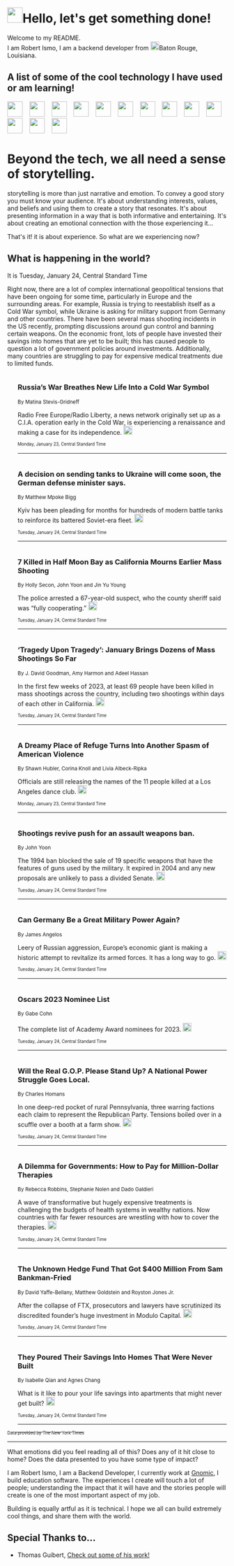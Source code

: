 <h1><img src="https://emojis.slackmojis.com/emojis/images/1643514375/3493/hot-coffee.gif?1643514375" width="35"/>Hello, let's get something done!</h1>

<p>Welcome to my README.<br/>
I am Robert Ismo, I am a backend developer from <img src="https://emojis.slackmojis.com/emojis/images/1638395689/50435/moulin_rouge.png?1638395689" width="20"/>Baton Rouge, Louisiana.</p>
<h2>A list of some of the cool technology I have used or am learning!</h2>
<p>
<img src="https://emojis.slackmojis.com/emojis/images/1643516091/21142/meow_bongotap.gif?1643516091" width="35" alt="">
<img src="https://img.shields.io/badge/Favorite%20Frontend%20Framework-SvelteKit-f83903" alt="">
<img src="https://img.shields.io/badge/Second%20Favorite-Vue-40b581" alt="">
<img src="https://img.shields.io/badge/Most%20Used%20Runtime-Nodejs-78b061" alt="">
<img src="https://emojis.slackmojis.com/emojis/images/1643517416/34482/fire.gif?1643517416" width="35" alt="">
<img src="https://img.shields.io/badge/Javascript%20But%20Better-Typescript-0078ca" alt="">
<img src="https://img.shields.io/badge/Favorite%20Language-Elixir-3e244d" alt="">
<img src="https://img.shields.io/badge/Containerize%20Everything-Docker-6ac9ef" alt="">
<img src="https://emojis.slackmojis.com/emojis/images/1643514596/5999/meow_party.gif?1643514596" width="35" alt="">
<img src="https://img.shields.io/badge/API%20Love%20Language-Graphql-de32a5" alt="">
<img src="https://img.shields.io/badge/Our%20Favorite%20Version%20Controller-Git-e94f33" alt="">
<img src="https://img.shields.io/badge/Favorite%20Database-Redis-d42d1d" alt="">
<img src="https://emojis.slackmojis.com/emojis/images/1643514559/5584/deployparrot.gif?1643514559" width="35" alt="">
<img src="https://img.shields.io/badge/Container%20Interstate-RabbitMQ-f66200" alt="">
<img src="https://img.shields.io/badge/Gotta%20Learn-Kubernetes-316adf" alt="">
<img src="https://img.shields.io/badge/Really%20Mature%20Now-WASM-654fef" alt="">
<img src="https://emojis.slackmojis.com/emojis/images/1666642497/61942/dance_vibe.gif?1666642497" width="35" alt="">
<img src="https://img.shields.io/badge/For%20My%20M1-ARM64-657d96" alt="">
<img src="https://img.shields.io/badge/Loving%20This%20So%20Much-TailwindCSS-17bcb5" alt="">
<img src="https://img.shields.io/badge/Cool%20Build%20Tool-Vite-f9cb24" alt="">
<img src="https://emojis.slackmojis.com/emojis/images/1669231376/62819/working-on-it.gif?1669231376" width="35" alt="">
<img src="https://img.shields.io/badge/Fun%20and%20Easy%20Database-MongoDB-5f8c49" alt="">
<img src="https://img.shields.io/badge/JS%20Life%20Support-NPM-c73737" alt="">
<img src="https://img.shields.io/badge/I%20Liked%20It-DynamoDB-0073b9" alt="">
<img src="https://emojis.slackmojis.com/emojis/images/1643514045/46/question.gif?1643514045" width="35" alt="">
<img src="https://img.shields.io/badge/cool-React-60d6f9" alt="">
<img src="https://img.shields.io/badge/Future%20Big%20Project-Lambda-f37e00" alt="">
<img src="https://img.shields.io/badge/NPM%20But%20Better-PNPM-f1aa07" alt="">
<img src="https://emojis.slackmojis.com/emojis/images/1643514943/9662/fbwow.gif?1643514943" width="35" alt="">
<img src="https://img.shields.io/badge/First%20Language-C-662079" alt="">
<img src="https://img.shields.io/badge/Where%20I%20Deploy%20Frontend-Vercel-000000" alt="">
<img src="https://img.shields.io/badge/Who%20Does%20not%20Want%20an%20App-Swift-f9492a" alt="">
<img src="https://emojis.slackmojis.com/emojis/images/1643514058/151/javascript.png?1643514058" width="35" alt="">
<img src="https://img.shields.io/badge/cool-Python-fbd542" alt="">
<img src="https://img.shields.io/badge/Favorite%20Something-Stripe-656cdc" alt="">
<img src="https://img.shields.io/badge/Of%20Course-HTML5-ed6327" alt="">
<img src="https://emojis.slackmojis.com/emojis/images/1660415405/60731/bomb.gif?1660415405" width="35" alt="">
<img src="https://img.shields.io/badge/hate-CSS-2964ec" alt="">
<img src="https://img.shields.io/badge/Learning-CircleCI-141215" alt="">
<img src="https://img.shields.io/badge/Learning-Rust-fbbb3b" alt="">
<img src="https://emojis.slackmojis.com/emojis/images/1660415397/60712/writing-hand.gif?1660415397" width="35" alt="">
<img src="https://img.shields.io/badge/Dev%20Browser%20of%20Choice-Firefox-cc4e26" alt="">
<img src="https://img.shields.io/badge/Recoverying%20From%20Windows-UNIX-1781e3" alt="">
<img src="https://img.shields.io/badge/LOVE-LogSeq-90c1c2" alt="">
<img src="https://emojis.slackmojis.com/emojis/images/1643514066/223/kirby.gif?1643514066" width="35" alt="">
<img src="https://img.shields.io/badge/Daily%20Driver-MacOS-e6e6e8" alt="">
<img src="https://img.shields.io/badge/Git%20Server-Github-000000" alt="">
<img src="https://img.shields.io/badge/enjoyable-EC2-f17428" alt="">
<img src="https://emojis.slackmojis.com/emojis/images/1643514239/2069/excited.gif?1643514239" width="35" alt="">
</p>
<h1>Beyond the tech, we all need a sense of storytelling.</h1>
<p>storytelling is more than just narrative and emotion. To convey a good story you must know your audience. It's about understanding interests, values, and beliefs and using them to create a story that resonates. It's about presenting information in a way that is both informative and entertaining. It's about creating an emotional connection with the those experiencing it...</p>
<p>That's it! it is about experience. So what are we experiencing now?</p>
<h2>What is happening in the world?</h2>
<p>It is Tuesday, January 24, Central Standard Time</p>
<p>
Right now, there are a lot of complex international geopolitical tensions that have been ongoing for some time, particularly in Europe and the surrounding areas. For example, Russia is trying to reestablish itself as a Cold War symbol, while Ukraine is asking for military support from Germany and other countries. There have been several mass shooting incidents in the US recently, prompting discussions around gun control and banning certain weapons. On the economic front, lots of people have invested their savings into homes that are yet to be built; this has caused people to question a lot of government policies around investments. Additionally, many countries are struggling to pay for expensive medical treatments due to limited funds.</p>
<ol>
<img src="https://img.shields.io/badge/-world-blue" alt="">
<h3>Russia’s War Breathes New Life Into a Cold War Symbol</h3>
<sub>By Matina Stevis-Gridneff</sub>
<p>Radio Free Europe&#x2F;Radio Liberty, a news network originally set up as a C.I.A. operation early in the Cold War, is experiencing a renaissance and making a case for its independence.  <a href="https://nyti.ms/3HoIGAC"><img src="https://developer.nytimes.com/files/poweredby_nytimes_30b.png?v=1583354208352" height="20"></a></p>
<sub><sub>Monday, January 23, Central Standard Time</sub></sub>
<hr/>
<img src="https://img.shields.io/badge/-world-blue" alt="">
<h3>A decision on sending tanks to Ukraine will come soon, the German defense minister says.</h3>
<sub>By Matthew Mpoke Bigg</sub>
<p>Kyiv has been pleading for months for hundreds of modern battle tanks to reinforce its battered Soviet-era fleet.  <a href="https://nyti.ms/3wr63DC"><img src="https://developer.nytimes.com/files/poweredby_nytimes_30b.png?v=1583354208352" height="20"></a></p>
<sub><sub>Tuesday, January 24, Central Standard Time</sub></sub>
<hr/>
<img src="https://img.shields.io/badge/-us-blue" alt="">
<h3>7 Killed in Half Moon Bay as California Mourns Earlier Mass Shooting</h3>
<sub>By Holly Secon, John Yoon and Jin Yu Young</sub>
<p>The police arrested a 67-year-old suspect, who the county sheriff said was “fully cooperating.”  <a href="https://nyti.ms/3HpD612"><img src="https://developer.nytimes.com/files/poweredby_nytimes_30b.png?v=1583354208352" height="20"></a></p>
<sub><sub>Tuesday, January 24, Central Standard Time</sub></sub>
<hr/>
<img src="https://img.shields.io/badge/-us-blue" alt="">
<h3>‘Tragedy Upon Tragedy’: January Brings Dozens of Mass Shootings So Far</h3>
<sub>By J. David Goodman, Amy Harmon and Adeel Hassan</sub>
<p>In the first few weeks of 2023, at least 69 people have been killed in mass shootings across the country, including two shootings within days of each other in California.  <a href="https://nyti.ms/3JfXIdz"><img src="https://developer.nytimes.com/files/poweredby_nytimes_30b.png?v=1583354208352" height="20"></a></p>
<sub><sub>Tuesday, January 24, Central Standard Time</sub></sub>
<hr/>
<img src="https://img.shields.io/badge/-us-blue" alt="">
<h3>A Dreamy Place of Refuge Turns Into Another Spasm of American Violence</h3>
<sub>By Shawn Hubler, Corina Knoll and Livia Albeck-Ripka</sub>
<p>Officials are still releasing the names of the 11 people killed at a Los Angeles dance club.  <a href="https://nyti.ms/3HswXkO"><img src="https://developer.nytimes.com/files/poweredby_nytimes_30b.png?v=1583354208352" height="20"></a></p>
<sub><sub>Monday, January 23, Central Standard Time</sub></sub>
<hr/>
<img src="https://img.shields.io/badge/-us-blue" alt="">
<h3>Shootings revive push for an assault weapons ban.</h3>
<sub>By John Yoon</sub>
<p>The 1994 ban blocked the sale of 19 specific weapons that have the features of guns used by the military. It expired in 2004 and any new proposals are unlikely to pass a divided Senate.  <a href="https://nyti.ms/3ZZMhww"><img src="https://developer.nytimes.com/files/poweredby_nytimes_30b.png?v=1583354208352" height="20"></a></p>
<sub><sub>Tuesday, January 24, Central Standard Time</sub></sub>
<hr/>
<img src="https://img.shields.io/badge/-magazine-blue" alt="">
<h3>Can Germany Be a Great Military Power Again?</h3>
<sub>By James Angelos</sub>
<p>Leery of Russian aggression, Europe’s economic giant is making a historic attempt to revitalize its armed forces. It has a long way to go.  <a href="https://nyti.ms/3kD3StT"><img src="https://developer.nytimes.com/files/poweredby_nytimes_30b.png?v=1583354208352" height="20"></a></p>
<sub><sub>Tuesday, January 24, Central Standard Time</sub></sub>
<hr/>
<img src="https://img.shields.io/badge/-movies-blue" alt="">
<h3>Oscars 2023 Nominee List</h3>
<sub>By Gabe Cohn</sub>
<p>The complete list of Academy Award nominees for 2023.  <a href="https://nyti.ms/3WBDtKd"><img src="https://developer.nytimes.com/files/poweredby_nytimes_30b.png?v=1583354208352" height="20"></a></p>
<sub><sub>Tuesday, January 24, Central Standard Time</sub></sub>
<hr/>
<img src="https://img.shields.io/badge/-us-blue" alt="">
<h3>Will the Real G.O.P. Please Stand Up? A National Power Struggle Goes Local.</h3>
<sub>By Charles Homans</sub>
<p>In one deep-red pocket of rural Pennsylvania, three warring factions each claim to represent the Republican Party. Tensions boiled over in a scuffle over a booth at a farm show.  <a href="https://nyti.ms/3DaCEBi"><img src="https://developer.nytimes.com/files/poweredby_nytimes_30b.png?v=1583354208352" height="20"></a></p>
<sub><sub>Tuesday, January 24, Central Standard Time</sub></sub>
<hr/>
<img src="https://img.shields.io/badge/-health-blue" alt="">
<h3>A Dilemma for Governments: How to Pay for Million-Dollar Therapies</h3>
<sub>By Rebecca Robbins, Stephanie Nolen and Dado Galdieri</sub>
<p>A wave of transformative but hugely expensive treatments is challenging the budgets of health systems in wealthy nations. Now countries with far fewer resources are wrestling with how to cover the therapies.  <a href="https://nyti.ms/3kyg8M5"><img src="https://developer.nytimes.com/files/poweredby_nytimes_30b.png?v=1583354208352" height="20"></a></p>
<sub><sub>Tuesday, January 24, Central Standard Time</sub></sub>
<hr/>
<img src="https://img.shields.io/badge/-business-blue" alt="">
<h3>The Unknown Hedge Fund That Got $400 Million From Sam Bankman-Fried</h3>
<sub>By David Yaffe-Bellany, Matthew Goldstein and Royston Jones Jr.</sub>
<p>After the collapse of FTX, prosecutors and lawyers have scrutinized its discredited founder’s huge investment in Modulo Capital.  <a href="https://nyti.ms/3kun5xE"><img src="https://developer.nytimes.com/files/poweredby_nytimes_30b.png?v=1583354208352" height="20"></a></p>
<sub><sub>Tuesday, January 24, Central Standard Time</sub></sub>
<hr/>
<img src="https://img.shields.io/badge/-world-blue" alt="">
<h3>They Poured Their Savings Into Homes That Were Never Built</h3>
<sub>By Isabelle Qian and Agnes Chang</sub>
<p>What is it like to pour your life savings into apartments that might never get built?  <a href="https://nyti.ms/3DaF9TX"><img src="https://developer.nytimes.com/files/poweredby_nytimes_30b.png?v=1583354208352" height="20"></a></p>
<sub><sub>Tuesday, January 24, Central Standard Time</sub></sub>
<hr/>
</ol>
<a href="https://developer.nytimes.com"><sub><sub>Data provided by The New York Times</sub></sub></a>
<hr/>
<p>What emotions did you feel reading all of this? Does any of it hit close to home? Does the data presented to you have some type of impact?</p>
<p>I am Robert Ismo, I am a Backend Developer, I currently work at <a href="https://gnomic.education/">Gnomic</a>, I build education software. The experiences I create will touch a lot of people; understanding the impact that it will have and the stories people will create is one of the most important aspect of my job.</p>
<p>Building is equally artful as it is technical. I hope we all can build extremely cool things, and share them with the world.</p>
<h2>Special Thanks to...</h2>
<ul>
<li>Thomas Guibert, <a href="https://github.com/thmsgbrt/thmsgbrt">Check out some of his work!</a></li>
</ul>
